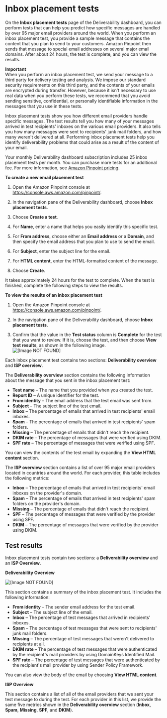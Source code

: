 # Inbox placement tests<a name="channels-email-deliverability-dashboard-pipt"></a>

On the **Inbox placement tests** page of the Deliverability dashboard, you can perform tests that can help you predict how specific messages are handled by over 95 major email providers around the world\. When you perform an inbox placement test, you provide a sample message that contains the content that you plan to send to your customers\. Amazon Pinpoint then sends that message to special email addresses on several major email domains\. After about 24 hours, the test is complete, and you can view the results\.

**Important**  
When you perform an inbox placement test, we send your message to a third party for delivery testing and analysis\. We impose our standard security requirements on this third party, and the contents of your emails are encrypted during transfer\. However, because it isn't necessary to use real data when you perform these tests, we recommend that you avoid sending sensitive, confidential, or personally identifiable information in the messages that you use in these tests\.

Inbox placement tests show you how different email providers handle specific messages\. The test results tell you how many of your messages arrived in test recipients' inboxes on the various email providers\. It also tells you how many messages were sent to recipients' junk mail folders, and how many weren't delivered at all\. Performing inbox placement tests help you identify deliverability problems that could arise as a result of the content of your email\.

Your monthly Deliverability dashboard subscription includes 25 inbox placement tests per month\. You can purchase more tests for an additional fee\. For more information, see [Amazon Pinpoint pricing](https://aws.amazon.com/pinpoint/pricing/)\.

**To create a new email placement test**

1. Open the Amazon Pinpoint console at [https://console\.aws\.amazon\.com/pinpoint/](https://console.aws.amazon.com/pinpoint/)\.

1. In the navigation pane of the Deliverability dashboard, choose **Inbox placement tests**\.

1. Choose **Create a test**\.

1. For **Name**, enter a name that helps you easily identify this specific test\.

1. For **From address**, choose either an **Email address** or a **Domain**, and then specify the email address that you plan to use to send the email\.

1. For **Subject**, enter the subject line for the email\.

1. For **HTML content**, enter the HTML\-formatted content of the message\.

1. Choose **Create**\.

It takes approximately 24 hours for the test to complete\. When the test is finished, complete the following steps to view the results\.

**To view the results of an inbox placement test**

1. Open the Amazon Pinpoint console at [https://console\.aws\.amazon\.com/pinpoint/](https://console.aws.amazon.com/pinpoint/)\.

1. In the navigation pane of the Deliverability dashboard, choose **Inbox placement tests**\.

1. Confirm that the value in the **Test status** column is **Complete** for the test that you want to review\. If it is, choose the test, and then choose **View test results**, as shown in the following image\.  
![\[Image NOT FOUND\]](http://docs.aws.amazon.com/pinpoint/latest/userguide/images/channels-email-deliverability-dashboard-pipt-view-results.png)

Each inbox placement test contains two sections: **Deliverability overview** and **ISP overview**\.

The **Deliverability overview** section contains the following information about the message that you sent in the inbox placement test:
+ **Test name** – The name that you provided when you created the test\.
+ **Report ID** – A unique identifier for the test\.
+ **From identity** – The email address that the test email was sent from\.
+ **Subject** – The subject line of the test email\.
+ **Inbox** – The percentage of emails that arrived in test recipients' email inboxes\.
+ **Spam** – The percentage of emails that arrived in test recipients' spam folders\.
+ **Missing** – The percentage of emails that didn't reach the recipient\.
+ **DKIM rate** – The percentage of messages that were verified using DKIM\.
+ **SPF rate** – The percentage of messages that were verified using SPF\.

You can view the contents of the test email by expanding the **View HTML content** section\.

The **ISP overview** section contains a list of over 95 major email providers located in countries around the world\. For each provider, this table includes the following metrics:
+ **Inbox** – The percentage of emails that arrived in test recipients' email inboxes on the provider's domain\.
+ **Spam** – The percentage of emails that arrived in test recipients' spam folders on the provider's domain\.
+ **Missing** – The percentage of emails that didn't reach the recipient\.
+ **SPF** – The percentage of messages that were verified by the provider using SPF\.
+ **DKIM** – The percentage of messages that were verified by the provider using DKIM\.

## Test results<a name="channels-email-deliverability-dashboard-pipt-results"></a>

Inbox placement tests contain two sections: a **Deliverability overview** and an **ISP Overview**\.

 **Deliverability Overview** 

![\[Image NOT FOUND\]](http://docs.aws.amazon.com/pinpoint/latest/userguide/images/channels-email-deliverability-dashboard-pipt-results.png)

This section contains a summary of the inbox placement test\. It includes the following information:
+ **From identity** – The sender email address for the test email\.
+ **Subject** – The subject line of the email\.
+ **Inbox** – The percentage of test messages that arrived in recipients' inboxes\.
+ **Spam** – The percentage of test messages that were sent to recipients' junk mail folders\.
+ **Missing** – The percentage of test messages that weren't delivered to recipients at all\.
+ **DKIM rate** – The percentage of test messages that were authenticated by the recipient's mail providers by using DomainKeys Identified Mail\.
+ **SPF rate** – The percentage of test messages that were authenticated by the recipient's mail provider by using Sender Policy Framework\.

You can also view the body of the email by choosing **View HTML content**\.

 **ISP Overview** 

This section contains a list of all of the email providers that we sent your test message to during the test\. For each provider in this list, we provide the same five metrics shown in the **Deliverability overview** section \(**Inbox**, **Spam**, **Missing**, **SPF**, and **DKIM**\)\.
